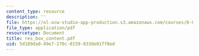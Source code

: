 ```yaml
---
content_type: resource
description: ''
file: https://ol-ocw-studio-app-production.s3.amazonaws.com/courses/8-02x-physics-ii-electricity-magnetism-with-an-experimental-focus-spring-2005/5d189da049e7270c0159833de01ff8ed_res_box_content.pdf
file_type: application/pdf
resourcetype: Document
title: res_box_content.pdf
uid: 5d189da0-49e7-270c-0159-833de01ff8ed
---
```

